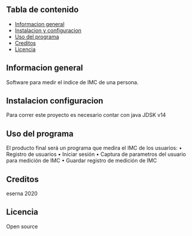 ## Tabla de contenido
* [Informacion general](#informacion-general)
* [Instalacion y configuracion](#instalacion-configuracion)
* [Uso del programa](#uso-del-programa)
* [Creditos](#creditos)
* [Licencia](#licencia)

## Informacion general
Software para medir el indice de IMC de una persona. 

## Instalacion configuracion
Para correr este proyecto es necesario contar con java JDSK v14
	
## Uso del programa
El producto final será un programa que medira el IMC de los usuarios:
 • Registro de usuarios
 • Iniciar sesión
 • Captura de parametros del usuario para medición de IMC
 • Guardar registro de medición de IMC
	
## Creditos
eserna 2020

## Licencia
Open source
